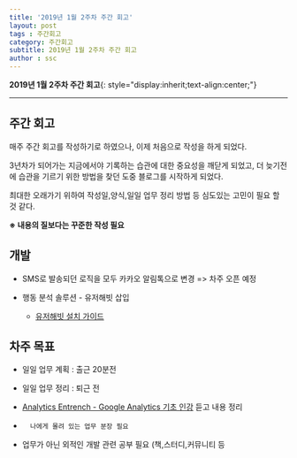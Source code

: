 ```yaml
---
title: '2019년 1월 2주차 주간 회고'  
layout: post  
tags : 주간회고
category: 주간회고
subtitle: 2019년 1월 2주차 주간 회고
author : ssc
---
```


**2019년 1월 2주차 주간 회고**{: style="display:inherit;text-align:center;"}

---

## 주간 회고

매주 주간 회고를 작성하기로 하였으나, 이제 처음으로 작성을 하게 되었다.

3년차가 되어가는 지금에서야 기록하는 습관에 대한 중요성을 깨닫게 되었고, 더 늦기전에 습관을 기르기 위한 방법을 찾던 도중 블로그를 시작하게 되었다.

최대한 오래가기 위하여 작성일,양식,일일 업무 정리 방법 등 심도있는 고민이 필요 할 것 같다.

**※ 내용의 질보다는 꾸준한 작성 필요**

## 개발

- SMS로 발송되던 로직을 모두 카카오 알림톡으로 변경  => 차주 오픈 예정

- 행동 분석 솔루션 - 유저해빗 삽입
  - [유저해빗 설치 가이드](https://dashboard.userhabit.io/documentations)

## 차주 목표

- 일일 업무 계획 : 출근 20분전

- 일일 업무 정리 : 퇴근 전

- [Analytics Entrench - Google Analytics 기초 인강](https://www.youtube.com/watch?v=WrxU4JH7eus) 듣고 내용 정리

- 　`나에게 몰려 있는 업무 분장 필요`

- 업무가 아닌 외적인 개발 관련 공부 필요 (책,스터디,커뮤니티 등



















